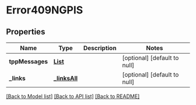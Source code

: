 # Error409NGPIS
## Properties

Name | Type | Description | Notes
------------ | ------------- | ------------- | -------------
**tppMessages** | [**List**](tppMessage409_PIS.md) |  | [optional] [default to null]
**\_links** | [**_linksAll**](_linksAll.md) |  | [optional] [default to null]

[[Back to Model list]](../README.md#documentation-for-models) [[Back to API list]](../README.md#documentation-for-api-endpoints) [[Back to README]](../README.md)

